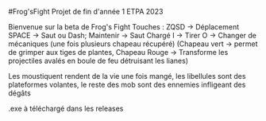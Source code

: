 #Frog'sFight
Projet de fin d'année 1 ETPA 2023

Bienvenue sur la beta de Frog's Fight
Touches : ZQSD -> Déplacement
          SPACE -> Saut ou Dash; Maintenir -> Saut Chargé
          I -> Tirer 
          O -> Changer de mécaniques (une fois plusieurs chapeau récupéré)
               (Chapeau vert -> permet de grimper aux tiges de plantes, Chapeau Rouge -> Transforme les projectiles avalés en boule de feu détruisant les lianes)
               
Les moustiquent rendent de la vie une fois mangé, les libellules sont des plateformes volantes, le reste des mob sont des ennemies infligeant des dégâts

.exe à téléchargé dans les releases
